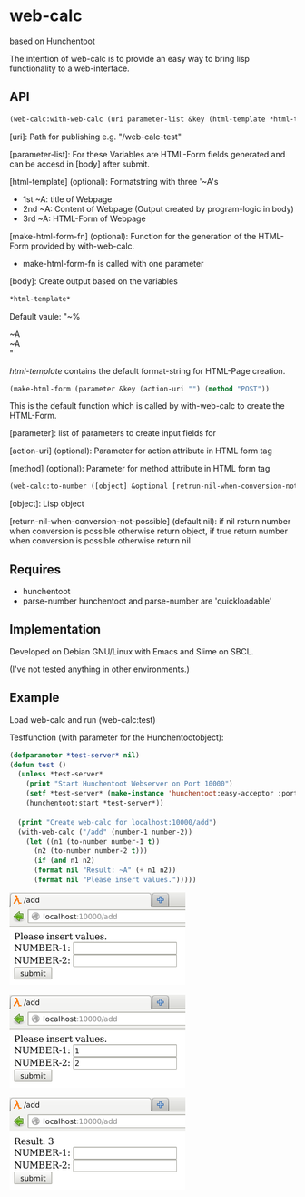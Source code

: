 # web-calc 

based on Hunchentoot

The intention of web-calc is to provide an easy way to bring lisp functionality to a web-interface.

## API

```cl
(web-calc:with-web-calc (uri parameter-list &key (html-template *html-template*) (make-html-form-fn make-html-form) ) [body])
```

[uri]: Path for publishing e.g. "/web-calc-test"

[parameter-list]: For these Variables are HTML-Form fields generated and can be accesd in [body] after submit.

[html-template] (optional): Formatstring with three '~A's
* 1st ~A: title of Webpage
* 2nd ~A: Content of Webpage (Output created by program-logic in body)
* 3rd ~A: HTML-Form of Webpage

[make-html-form-fn] (optional): Function for the generation of the HTML-Form provided by with-web-calc.
* make-html-form-fn is called with one parameter 

[body]: Create output based on the variables

```cl
*html-template*
```
Default vaule:  "<!DOCTYPE html>~%<html><head><title>~A</title></head><body><div id='result'>~A</div><div id='form'>~A</div></body></html>"

*html-template* contains the default format-string for HTML-Page creation.


```cl
(make-html-form (parameter &key (action-uri "") (method "POST"))
```
This is the default function which is called by with-web-calc to create the HTML-Form.

[parameter]: list of parameters to create input fields for

[action-uri] (optional): Parameter for action attribute in HTML form tag

[method] (optional): Parameter for method attribute in HTML form tag


```cl
(web-calc:to-number ([object] &optional [retrun-nil-when-conversion-not-possible])
```

[object]: Lisp object

[return-nil-when-conversion-not-possible] (default nil): if nil return number when conversion is possible otherwise return object, if true return number when conversion is possible otherwise return nil

## Requires
* hunchentoot
* parse-number
hunchentoot and parse-number are 'quickloadable'

## Implementation
Developed on Debian GNU/Linux with Emacs and Slime on SBCL.

(I've not tested anything in other environments.)

## Example
Load web-calc and run (web-calc:test)


Testfunction (with parameter for the Hunchentootobject):
```cl
(defparameter *test-server* nil)
(defun test ()
  (unless *test-server*
    (print "Start Hunchentoot Webserver on Port 10000")
    (setf *test-server* (make-instance 'hunchentoot:easy-acceptor :port 10000))
    (hunchentoot:start *test-server*))
  
  (print "Create web-calc for localhost:10000/add")
  (with-web-calc ("/add" (number-1 number-2))
    (let ((n1 (to-number number-1 t))
	  (n2 (to-number number-2 t)))
      (if (and n1 n2)
	  (format nil "Result: ~A" (+ n1 n2))
	  (format nil "Please insert values.")))))
```


![Start](pictures/001-start.png)

![Values Inserted](pictures/002-values-inserted.png)

![After Submit](pictures/003-after-submit.png)